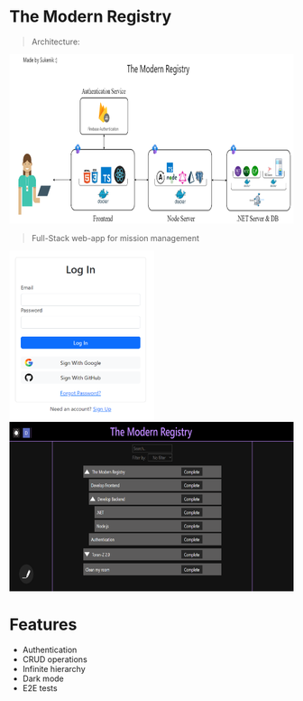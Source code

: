 # The Modern Registry

> Architecture: 
<img src="./snippets/The-Modern-Registry Architecture.png" height="300" />

> Full-Stack web-app for mission management

<img src="./snippets/The-Modern-Registry AuthScreen.png" height="300" /> <img src="./snippets/The-Modern-Registry HomePage.png" height="300" width="600" />

# Features

- Authentication
- CRUD operations
- Infinite hierarchy
- Dark mode
- E2E tests
